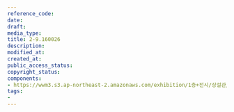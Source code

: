 ```yaml
---
reference_code: 
date: 
draft: 
media_type: 
title: 2-9.160026
description: 
modified_at: 
created_at: 
public_access_status: 
copyright_status: 
components:
- https://wwm3.s3.ap-northeast-2.amazonaws.com/exhibition/1층+전시/상설관/상설관1+오른편/2-9.160026.jpg
tags:
- 
---
```

